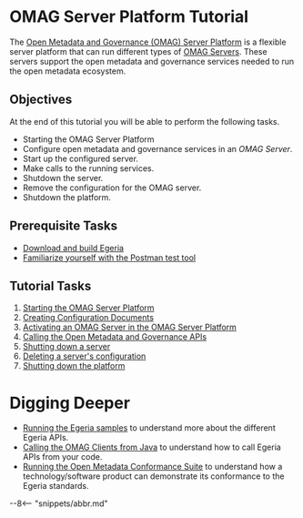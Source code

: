 <!-- SPDX-License-Identifier: CC-BY-4.0 -->
<!-- Copyright Contributors to the ODPi Egeria project. -->

# OMAG Server Platform Tutorial

The [Open Metadata and Governance (OMAG) Server Platform](/concepts/omag-server-platform) is a flexible server platform that can run different types of [OMAG Servers](/concepts/omag-server).  These servers support the open metadata and governance services needed to run the open metadata ecosystem.

## Objectives

At the end of this tutorial you will be able to perform the following tasks.

* Starting the OMAG Server Platform
* Configure open metadata and governance services in an *OMAG Server*.
* Start up the configured server.
* Make calls to the running services.
* Shutdown the server.
* Remove the configuration for the OMAG server.
* Shutdown the platform.
  
## Prerequisite Tasks

* [Download and build Egeria](../building-egeria-tutorial)
* [Familiarize yourself with the Postman test tool](/education/tutorials/postman-tutorial/overview)

## Tutorial Tasks

1. [Starting the OMAG Server Platform](/education/tutorials/omag-server-tutorial/task-starting-the-omag-server-platform)
2. [Creating Configuration Documents](/education/tutorials/omag-server-tutorial/task-creating-configuration-documents)
3. [Activating an OMAG Server in the OMAG Server Platform](/education/tutorials/omag-server-tutorial/task-starting-omag-server)
4. [Calling the Open Metadata and Governance APIs](/education/tutorials/omag-server-tutorial/task-calling-omag-apis)
5. [Shutting down a server](/education/tutorials/omag-server-tutorial/task-stopping-omag-server)
6. [Deleting a server's configuration](/education/tutorials/omag-server-tutorial/task-deleting-omag-server)
7. [Shutting down the platform](/education/tutorials/omag-server-tutorial/task-stopping-omag-server-platform)

# Digging Deeper

* [Running the Egeria samples](/education/tutorials/running-samples-tutorial/overview)
to understand more about the different Egeria APIs.
* [Calling the OMAG Clients from Java](/education/tutorials/omag-client-tutorial/overview)
to understand how to call Egeria APIs from your code.
* [Running the Open Metadata Conformance Suite](/guides/cts/overview)
to understand how a technology/software product can demonstrate
its conformance to the Egeria standards.

--8<-- "snippets/abbr.md"